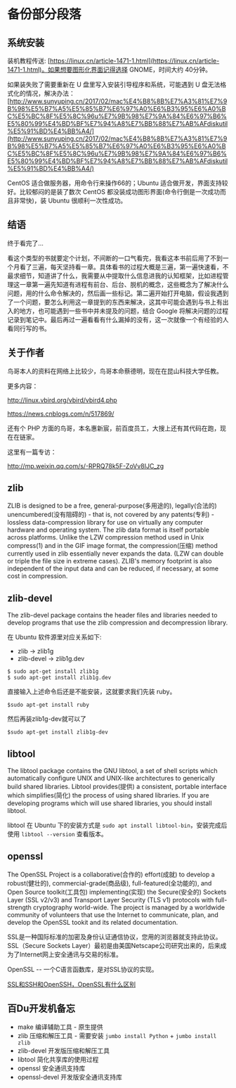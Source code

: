 # 备份部分段落

## 系统安装

装机教程传送: [https://linux.cn/article-1471-1.html](https://linux.cn/article-1471-1.html)。如果想要图形化界面记得选择 GNOME，时间大约 40分钟。

如果装失败了需要重新在 U 盘里写入安装引导程序和系统，可能遇到 U 盘无法格式化的情况，解决办法：[http://www.sunyuping.cn/2017/02/mac%E4%B8%8B%E7%A3%81%E7%9B%98%E5%B7%A5%E5%85%B7%E6%97%A0%E6%B3%95%E6%A0%BC%E5%BC%8F%E5%8C%96u%E7%9B%98%E7%9A%84%E6%97%B6%E5%80%99%E4%BD%BF%E7%94%A8%E7%BB%88%E7%AB%AFdiskutil%E5%91%BD%E4%BB%A4/](http://www.sunyuping.cn/2017/02/mac%E4%B8%8B%E7%A3%81%E7%9B%98%E5%B7%A5%E5%85%B7%E6%97%A0%E6%B3%95%E6%A0%BC%E5%BC%8F%E5%8C%96u%E7%9B%98%E7%9A%84%E6%97%B6%E5%80%99%E4%BD%BF%E7%94%A8%E7%BB%88%E7%AB%AFdiskutil%E5%91%BD%E4%BB%A4/)

CentOS 适合做服务器，用命令行来操作66的；Ubuntu 适合做开发，界面支持较好。比较郁闷的是装了数次 CentOS 都没装成功图形界面(命令行倒是一次成功而且非常快)，装 Ubuntu 很顺利一次性成功。

## 结语

终于看完了...

看这个类型的书就要定个计划，不间断的一口气看完，我看这本书前后用了不到一个月看了三遍，每天坚持看一章。具体看书的过程大概是三遍，第一遍快速看，不最求细节，知道讲了什么，我需要从中提取什么信息进我的认知框架，比如进程管理这一章第一遍先知道有进程有前台、后台、脱机的概念，这些概念为了解决什么问题，用的什么命令解决的，然后画一些标记。第二遍开始打开电脑，假设我遇到了一个问题，要怎么利用这一章提到的东西来解决，这其中可能会遇到与书上有出入的地方，也可能遇到一些书中并未提及的问题，结合 Google 将解决问题的过程记录到笔记中。最后再过一遍看看有什么漏掉的没有，这一次就像一个有经验的人看同行写的书。

## 关于作者

鸟哥本人的资料在网络上比较少，鸟哥本命蔡德明，现在在昆山科技大学任教。

更多内容：

http://linux.vbird.org/vbird/vbird4.php

https://news.cnblogs.com/n/517869/

还有个 PHP 方面的鸟哥，本名惠新宸，前百度员工，大搜上还有其代码在跑，现在在链家。

这里有一篇专访：

http://mp.weixin.qq.com/s/-RPRQ78k5F-ZoVv8IJC_zg

## zlib

ZLIB is designed to be a free, general-purpose(多用途的), legally(合法的) unencumbered(没有阻碍的) - that is, not covered by any patents(专利) - lossless data-compression library for use on virtually any computer hardware and operating system. The zlib data format is itself portable across platforms. Unlike the LZW compression method used in Unix compress(1) and in the GIF image format, the compression(压缩) method currently used in zlib essentially never expands the data. (LZW can double or triple the file size in extreme cases). ZLIB's memory footprint is also independent of the input data and can be reduced, if necessary, at some cost in compression.

## zlib-devel

The zlib-devel package contains the header files and libraries needed to develop programs that use the zlib compression and decompression library.

在 Ubuntu 软件源里对应关系如下:

- zlib -> zlib1g
- zlib-devel -> zlib1g.dev

```shell
$ sudo apt-get install zlib1g
$ sudo apt-get install zlib1g.dev
```

直接输入上述命令后还是不能安装，这就要求我们先装 ruby。

```shell
$sudo apt-get install ruby
```

然后再装zlib1g-dev就可以了

```shell
$sudo apt-get install zlib1g-dev
```

## libtool

The libtool package contains the GNU libtool, a set of shell scripts which automatically configure UNIX and UNIX-like architectures to generically build shared libraries. Libtool provides(提供) a consistent, portable interface which simplifies(简化) the process of using shared libraries. If you are developing programs which will use shared libraries, you should install libtool.

libtool 在 Ubuntu 下的安装方式是 `sudo apt install libtool-bin`，安装完成后使用 `libtool --version` 查看版本。

## openssl

The OpenSSL Project is a collaborative(合作的) effort(成就) to develop a robust(健壮的), commercial-grade(商品级), full-featured(全功能的), and Open Source toolkit(工具包) implementing(实现) the Secure(安全的) Sockets Layer (SSL v2/v3) and Transport Layer Security (TLS v1) protocols with full-strength cryptography world-wide. The project is managed by a worldwide community of volunteers that use the Internet to communicate, plan, and develop the OpenSSL tookit and its related documentation.

SSL是一种国际标准的加密及身份认证通信协议，您用的浏览器就支持此协议。SSL（Secure Sockets Layer）最初是由美国Netscape公司研究出来的，后来成为了Internet网上安全通讯与交易的标准。

OpenSSL -- 一个C语言函数库，是对SSL协议的实现。

[SSL和SSH和OpenSSH，OpenSSL有什么区别](https://www.cnblogs.com/foohack/p/4103212.html)

## 百Du开发机备忘

- make 编译辅助工具 - 原生提供
- zlib 压缩和解压工具 - 需要安装 `jumbo install Python` + `jumbo install zlib`
- zlib-devel 开发版压缩和解压工具
- libtool 简化共享库的使用过程
- openssl 安全通讯支持库
- openssl-devel 开发版安全通讯支持库
